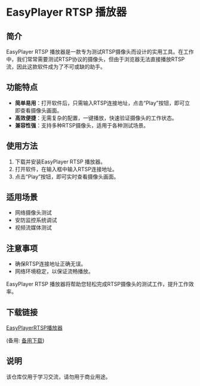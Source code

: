 # EasyPlayer RTSP 播放器

## 简介

EasyPlayer RTSP 播放器是一款专为测试RTSP摄像头而设计的实用工具。在工作中，我们常常需要测试RTSP协议的摄像头，但由于浏览器无法直接播放RTSP流，因此这款软件成为了不可或缺的助手。

## 功能特点

- **简单易用**：打开软件后，只需输入RTSP连接地址，点击“Play”按钮，即可立即查看摄像头画面。
- **高效便捷**：无需复杂的配置，一键播放，快速验证摄像头的工作状态。
- **兼容性强**：支持多种RTSP摄像头，适用于各种测试场景。

## 使用方法

1. 下载并安装EasyPlayer RTSP 播放器。
2. 打开软件，在输入框中输入RTSP连接地址。
3. 点击“Play”按钮，即可实时查看摄像头画面。

## 适用场景

- 网络摄像头测试
- 安防监控系统调试
- 视频流媒体测试

## 注意事项

- 确保RTSP连接地址正确无误。
- 网络环境稳定，以保证流畅播放。

EasyPlayer RTSP 播放器将帮助您轻松完成RTSP摄像头的测试工作，提升工作效率。

## 下载链接
[EasyPlayerRTSP播放器](https://pan.quark.cn/s/511cb36941bb) 

(备用: [备用下载](https://pan.baidu.com/s/1BH2NvV3qxHJjWFqolZwL_A?pwd=1223))

## 说明

该仓库仅用于学习交流，请勿用于商业用途。
